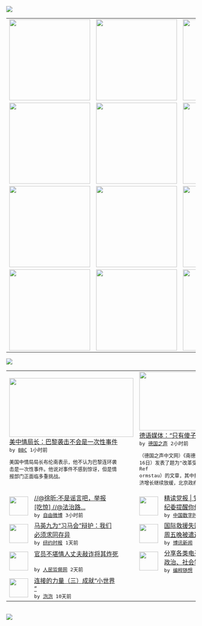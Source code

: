 

<a href="https://github.com/greatfire/z/raw/master/FreeBrowser.apk"><img src="https://raw.githubusercontent.com/greatfire/wiki/master/x/header.png" /></a><table><tr><td width="262" align="center" valign="center"><a href="https://github.com/greatfire/wiki/wiki/nyt" title="纽约时报中文网 国际纵览"><img src="https://raw.githubusercontent.com/greatfire/wiki/master/x/nyt_flag.png" width="215"/></a></td><td width="262" align="center" valign="center"><a href="https://github.com/greatfire/wiki/wiki/dw" title=""><img src="https://raw.githubusercontent.com/greatfire/wiki/master/x/dw_flag.png" width="215"/></a></td><td width="262" align="center" valign="center"><a href="https://github.com/greatfire/wiki/wiki/rmjd" title=""><img src="https://raw.githubusercontent.com/greatfire/wiki/master/x/rmjd_flag.png" width="215"/></a></td></tr><tr><td width="262" align="center" valign="center"><a href="https://github.com/paopaonetizen/website" title="泡泡 - 未经审查的互联网信息"><img src="https://raw.githubusercontent.com/greatfire/wiki/master/x/pp_flag.png" width="215"/></a></td><td width="262" align="center" valign="center"><a href="https://github.com/getlantern/mirror" title="以及自由微博和GreatFire.org官方中文论坛"><img src="https://raw.githubusercontent.com/greatfire/wiki/master/x/lantern_flag.png" width="215"/></a></td><td width="262" align="center" valign="center"><a href="https://github.com/cdtmirrors/m/" title=""><img src="https://raw.githubusercontent.com/greatfire/wiki/master/x/cdt_flag.png" width="215"/></a></td></tr><tr><td width="262" align="center" valign="center"><a href="https://github.com/program-think/blog" title="编程随想的博客"><img src="https://raw.githubusercontent.com/greatfire/wiki/master/x/pt_flag.png" width="215"/></a></td><td width="262" align="center" valign="center"><a href="https://github.com/greatfire/wiki/wiki/bbc" title=""><img src="https://raw.githubusercontent.com/greatfire/wiki/master/x/bbc_flag.png" width="215"/></a></td><td width="262" align="center" valign="center"><a href="https://github.com/freeweibo/s" title="自由微博 - 匿名和不受屏蔽的新浪微博搜索"><img src="https://raw.githubusercontent.com/greatfire/wiki/master/x/fw_flag.png" width="215"/></a></td></tr><tr><td width="262" align="center" valign="center"><a href="https://github.com/greatfire/wiki/wiki/google" title=""><img src="https://raw.githubusercontent.com/greatfire/wiki/master/x/google_flag.png" width="215"/></a></td><td width="262" align="center" valign="center"><a href="https://github.com/bxnews/boxun" title=""><img src="https://raw.githubusercontent.com/greatfire/wiki/master/x/bx_flag.png" width="215"/></a></td><td width="262" align="center" valign="center"><a href="https://github.com/greatfire/wiki/wiki/open-source" title="欢迎访问GreatFire.org开发者项目网站"><img src="https://raw.githubusercontent.com/greatfire/wiki/master/x/open-source_flag.png" width="215"/></a></td></tr></table><img src="https://raw.githubusercontent.com/greatfire/wiki/master/x/newsfeed text.png" /><table cols="4"><tr><td colspan="2" width="380"><a href="http://www.bbc.com/zhongwen/simp/world/2015/11/151116_us_paris_law"><img src="http://a.files.bbci.co.uk/worldservice/live/assets/images/2015/11/16/151116165209_john_o_brennan_144x81_bbcchinese_nocredit.jpg" width="330" height="156"/></a></br><a href="http://www.bbc.com/zhongwen/simp/world/2015/11/151116_us_paris_law">美中情局长：巴黎袭击不会是一次性事件</a></br><kbd> by <a href="http://www.bbc.co.uk/zhongwen/simp">BBC</a> 1小时前 </kbd></br><pre>美国中情局局长布伦南表示，他不认为巴黎连环袭<br/>击是一次性事件。他说对事件不感到惊讶，但是情<br/>报部门正面临多重挑战。</pre></td><td colspan="2" width="380"><a href="http://dw.com/p/1H6kL?maca=chi-GK-text-greatfire-all-chinese-15625-xml-mrss"><img src="http://www.dw.com/image/0,,18833696_302,00.jpg" width="330" height="156"/></a></br><a href="http://dw.com/p/1H6kL?maca=chi-GK-text-greatfire-all-chinese-15625-xml-mrss">德语媒体：“只有傻子才会相信北京”</a></br><kbd> by <a href="http://dw.de">德国之声</a> 2小时前 </kbd></br><pre>（德国之声中文网）《南德意志报》周一（11月<br/>16日）发表了题为"改革受阻"（Im Ref<br/>ormstau）的文章，其中指出，由于中国经<br/>济增长继续放缓，北京政府无法...</pre></td></tr><tr><td><img src="https://raw.githubusercontent.com/greatfire/wiki/master/x/fw_logo.png" width="50" height="50"/></td><td width="280"><a href="https://freeweibo.com/weibo/3909934892360503">//@徐昕:不是谣言吧，举报<br/>[吃惊] //@法治路...</a></br><kbd> by <a href="https://freeweibo.com/">自由微博</a> 3小时前 </kbd></td><td><img src="http://chinadigitaltimes.net/chinese/files/2015/11/dangbao.png" width="50" height="50"/></td><td width="280"><a href="http://feedproxy.google.com/~r/chinadigitaltimes/IyPt/~3/qc8gIBBn1Go/">精读党报 | 党员看过来 中<br/>纪委提醒你们读党报</a></br><kbd> by <a href="http://chinadigitaltimes.net/chinese/">中国数字时代</a> 7小时前 </kbd></td></tr><tr><td><img src="https://raw.githubusercontent.com/greatfire/wiki/master/x/nyt_logo.png" width="50" height="50"/></td><td width="280"><a href="https://d3qlz4p8smvoli.cloudfront.net/china/20151116/c16sino-taiwan/">马英九为“习马会”辩护：我们<br/>必须求同存异</a></br><kbd> by <a href="http://m.cn.nytimes.com/">纽约时报</a> 1天前 </kbd></td><td><img src="http://upload.bx.tl/news/temp13/201511160350351.jpg" width="50" height="50"/></td><td width="280"><a href="http://www.boxun.com/news/gb/intl/2015/11/201511161953.shtml">国际救援失败，姜野飞董广平上<br/>周五晚被遣返回中国请看...</a></br><kbd> by <a href="http://www.boxun.com">博讯新闻</a> 1天前 </kbd></td></tr><tr><td><img src="https://raw.githubusercontent.com/greatfire/wiki/master/x/rmjd_logo.png" width="50" height="50"/></td><td width="280"><a href="http://www.rmjdw.com//guanzhuzhongguo/20151114/15237.html">官员不堪情人丈夫敲诈将其炸死<br/> </a></br><kbd> by <a href="http://www.rmjdw.com/">人民监督网</a> 2天前 </kbd></td><td><img src="https://raw.githubusercontent.com/greatfire/wiki/master/x/pt_logo.png" width="50" height="50"/></td><td width="280"><a href="http://feedproxy.google.com/~r/programthink/~3/jCW8wNXElSc/share-books.html">分享各类电子书（IT、哲学、<br/>政治、社会学等，44本）</a></br><kbd> by <a href="http://program-think.blogspot.com">编程随想</a> 6天前 </kbd></td></tr><tr><td><img src="https://raw.githubusercontent.com/greatfire/wiki/master/x/pp_logo.png" width="50" height="50"/></td><td width="280"><a href="https://pao-pao.net/article/634">连接的力量（三）成就“小世界<br/>”</a></br><kbd> by <a href="https://pao-pao.net">泡泡</a> 10天前 </kbd></td></table></br><a href="https://github.com/greatfire/z/raw/master/FreeBrowser.apk"><img src="https://raw.githubusercontent.com/greatfire/wiki/master/x/download app.png" /></a>